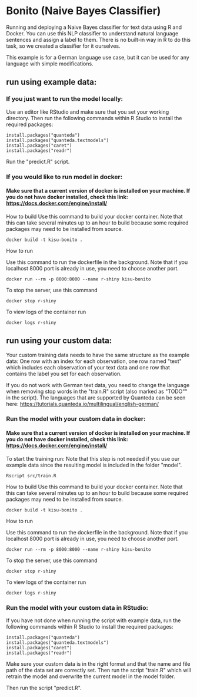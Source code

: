 # Bonito (Naive Bayes Classifier)

Running and deploying a Naive Bayes classifier for text data using R and Docker. You can use this NLP classifier to understand natural language sentences and assign a label to them.
There is no built-in way in R to do this task, so we created a classifier for it ourselves.

This example is for a German language use case, but it can be used for any language with simple modifications.

## run using example data:

### If you just want to run the model locally:
Use an editor like RStudio and make sure that you set your working directory. Then run the following commands within R Studio to install the required packages:
```
install.packages("quanteda")
install.packages("quanteda.textmodels")
install.packages("caret")
install.packages("readr")
```
Run the "predict.R" script. 

### If you would like to run model in docker: 

#### Make sure that a current version of docker is installed on your machine. If you do not have docker installed, check this link: https://docs.docker.com/engine/install/ 

How to build
Use this command to build your docker container. Note that this can take several minutes up to an hour to build because some required packages may need to be installed from source. 

```
docker build -t kisu-bonito .
```

How to run

Use this command to run the dockerfile in the background. Note that if you localhost 8000 port is already in use, you need to choose another port.

```
docker run --rm -p 8000:8000 --name r-shiny kisu-bonito
```

To stop the server, use this command

```
docker stop r-shiny
```

To view logs of the container run

```
docker logs r-shiny
```

## run using your custom data:

Your custom training data needs to have the same structure as the example data: One row with an index for each observation, one row named "text" which includes each observation of your text data and one row that contains the label you set for each observation. 

If you do not work with German text data, you need to change the language when removing stop words in the "train.R" script (also marked as "TODO"" in the script). The languages that are supported by Quanteda can be seen here: https://tutorials.quanteda.io/multilingual/english-german/

### Run the model with your custom data in docker: 

#### Make sure that a current version of docker is installed on your machine. If you do not have docker installed, check this link: https://docs.docker.com/engine/install/ 

To start the training run:
Note that this step is not needed if you use our example data since the resulting model is included in the folder "model".

```
Rscript src/train.R
```

How to build
Use this command to build your docker container. Note that this can take several minutes up to an hour to build because some required packages may need to be installed from source. 

```
docker build -t kisu-bonito .
```

How to run

Use this command to run the dockerfile in the background. Note that if you localhost 8000 port is already in use, you need to choose another port.

```
docker run --rm -p 8000:8000 --name r-shiny kisu-bonito
```

To stop the server, use this command

```
docker stop r-shiny
```

To view logs of the container run

```
docker logs r-shiny
```

### Run the model with your custom data in RStudio: 

If you have not done when running the script with example data, run the following commands within R Studio to install the required packages:
```
install.packages("quanteda")
install.packages("quanteda.textmodels")
install.packages("caret")
install.packages("readr")
```

Make sure your custom data is in the right format and that the name and file path of the data set are correctly set. Then run the script "train.R" which will retrain the model and overwrite the current model in the model folder. 

Then run the script "predict.R". 
